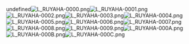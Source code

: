 undefined![L_RUYAHA-0000.png](https://raw.githubusercontent.com/Klokinator/FE-Repo/main/Portrait%20Repository/FE09%20Mugs%20(Path%20of%20Radiance)/FE9%20Vanilla%20Mugs%20(Ingame%20Rips)/Riyuha/L_RUYAHA-0000.png "L_RUYAHA-0000.png")![L_RUYAHA-0001.png](https://raw.githubusercontent.com/Klokinator/FE-Repo/main/Portrait%20Repository/FE09%20Mugs%20(Path%20of%20Radiance)/FE9%20Vanilla%20Mugs%20(Ingame%20Rips)/Riyuha/L_RUYAHA-0001.png "L_RUYAHA-0001.png")![L_RUYAHA-0002.png](https://raw.githubusercontent.com/Klokinator/FE-Repo/main/Portrait%20Repository/FE09%20Mugs%20(Path%20of%20Radiance)/FE9%20Vanilla%20Mugs%20(Ingame%20Rips)/Riyuha/L_RUYAHA-0002.png "L_RUYAHA-0002.png")![L_RUYAHA-0003.png](https://raw.githubusercontent.com/Klokinator/FE-Repo/main/Portrait%20Repository/FE09%20Mugs%20(Path%20of%20Radiance)/FE9%20Vanilla%20Mugs%20(Ingame%20Rips)/Riyuha/L_RUYAHA-0003.png "L_RUYAHA-0003.png")![L_RUYAHA-0004.png](https://raw.githubusercontent.com/Klokinator/FE-Repo/main/Portrait%20Repository/FE09%20Mugs%20(Path%20of%20Radiance)/FE9%20Vanilla%20Mugs%20(Ingame%20Rips)/Riyuha/L_RUYAHA-0004.png "L_RUYAHA-0004.png")![L_RUYAHA-0005.png](https://raw.githubusercontent.com/Klokinator/FE-Repo/main/Portrait%20Repository/FE09%20Mugs%20(Path%20of%20Radiance)/FE9%20Vanilla%20Mugs%20(Ingame%20Rips)/Riyuha/L_RUYAHA-0005.png "L_RUYAHA-0005.png")![L_RUYAHA-0006.png](https://raw.githubusercontent.com/Klokinator/FE-Repo/main/Portrait%20Repository/FE09%20Mugs%20(Path%20of%20Radiance)/FE9%20Vanilla%20Mugs%20(Ingame%20Rips)/Riyuha/L_RUYAHA-0006.png "L_RUYAHA-0006.png")![L_RUYAHA-0007.png](https://raw.githubusercontent.com/Klokinator/FE-Repo/main/Portrait%20Repository/FE09%20Mugs%20(Path%20of%20Radiance)/FE9%20Vanilla%20Mugs%20(Ingame%20Rips)/Riyuha/L_RUYAHA-0007.png "L_RUYAHA-0007.png")![L_RUYAHA-0008.png](https://raw.githubusercontent.com/Klokinator/FE-Repo/main/Portrait%20Repository/FE09%20Mugs%20(Path%20of%20Radiance)/FE9%20Vanilla%20Mugs%20(Ingame%20Rips)/Riyuha/L_RUYAHA-0008.png "L_RUYAHA-0008.png")![L_RUYAHA-0009.png](https://raw.githubusercontent.com/Klokinator/FE-Repo/main/Portrait%20Repository/FE09%20Mugs%20(Path%20of%20Radiance)/FE9%20Vanilla%20Mugs%20(Ingame%20Rips)/Riyuha/L_RUYAHA-0009.png "L_RUYAHA-0009.png")![L_RUYAHA-000A.png](https://raw.githubusercontent.com/Klokinator/FE-Repo/main/Portrait%20Repository/FE09%20Mugs%20(Path%20of%20Radiance)/FE9%20Vanilla%20Mugs%20(Ingame%20Rips)/Riyuha/L_RUYAHA-000A.png "L_RUYAHA-000A.png")![L_RUYAHA-000B.png](https://raw.githubusercontent.com/Klokinator/FE-Repo/main/Portrait%20Repository/FE09%20Mugs%20(Path%20of%20Radiance)/FE9%20Vanilla%20Mugs%20(Ingame%20Rips)/Riyuha/L_RUYAHA-000B.png "L_RUYAHA-000B.png")![L_RUYAHA-000C.png](https://raw.githubusercontent.com/Klokinator/FE-Repo/main/Portrait%20Repository/FE09%20Mugs%20(Path%20of%20Radiance)/FE9%20Vanilla%20Mugs%20(Ingame%20Rips)/Riyuha/L_RUYAHA-000C.png "L_RUYAHA-000C.png")